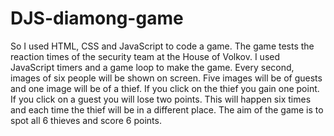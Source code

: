 # DJS-diamong-game
So I used HTML, CSS and JavaScript to code a game. The game tests the reaction times of the security team at the House of Volkov. I used JavaScript timers and a game loop to make the game. Every second, images of six people will be shown on screen. Five images will be of guests and one image will be of a thief. If you click on the thief you gain one point. If you click on a guest you will lose two points. This will happen six times and each time the thief will be in a different place. The aim of the game is to spot all 6 thieves and score 6 points.
